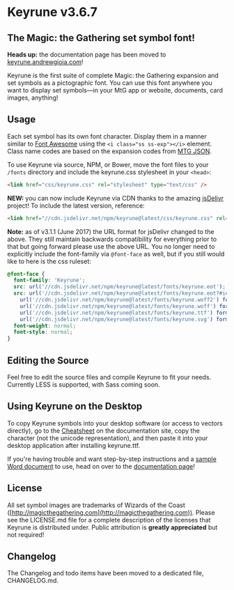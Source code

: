 # Keyrune v3.6.7

## The Magic: the Gathering set symbol font!

**Heads up:** the documentation page has been moved to [keyrune.andrewgioia.com](https://keyrune.andrewgioia.com)!

Keyrune is the first suite of complete Magic: the Gathering expansion and set symbols as a pictographic font. You can use this font anywhere you want to display set symbols&mdash;in your MtG app or website, documents, card images, anything!

## Usage

Each set symbol has its own font character. Display them in a manner similar to [Font Awesome](http://fontawesome.io) using the `<i class="ss ss-exp"></i>` element. Class name codes are based on the expansion codes from [MTG JSON](http://mtgjson.com).

To use Keyrune via source, NPM, or Bower, move the font files to your `/fonts` directory and include the keyrune.css stylesheet in your `<head>`:

```html
<link href="css/keyrune.css" rel="stylesheet" type="text/css" />
```

**NEW:** you can now include Keyrune via CDN thanks to the amazing [jsDelivr](http://jsdelivr.com) project! To include the latest version, reference:

```html
<link href="//cdn.jsdelivr.net/npm/keyrune@latest/css/keyrune.css" rel="stylesheet" type="text/css" />
```

**Note:** as of v3.1.1 (June 2017) the URL format for jsDelivr changed to the above. They still maintain backwards compatibility for everything prior to that but going forward please use the above URL. You no longer need to explicitly include the font-family via `@font-face` as well, but if you still would like to here is the css ruleset:

```css
@font-face {
  font-family: 'Keyrune';
  src: url('//cdn.jsdelivr.net/npm/keyrune@latest/fonts/keyrune.eot');
  src: url('//cdn.jsdelivr.net/npm/keyrune@latest/fonts/keyrune.eot?#iefix') format('embedded-opentype'),
    url('//cdn.jsdelivr.net/npm/keyrune@latest/fonts/keyrune.woff2') format('woff2'),
    url('//cdn.jsdelivr.net/npm/keyrune@latest/fonts/keyrune.woff') format('woff'),
    url('//cdn.jsdelivr.net/npm/keyrune@latest/fonts/keyrune.ttf') format('truetype'),
    url('//cdn.jsdelivr.net/npm/keyrune@latest/fonts/keyrune.svg') format('svg');
  font-weight: normal;
  font-style: normal;
}
```

## Editing the Source

Feel free to edit the source files and compile Keyrune to fit your needs. Currently LESS is supported, with Sass coming soon.

## Using Keyrune on the Desktop

To copy Keyrune symbols into your desktop software (or access to vectors directly), go to the [Cheatsheet](http://andrewgioia.github.io/Keyrune/cheatsheet.html) on the documentation site, copy the character (not the unicode representation), and then paste it into your desktop application after installing keyrune.ttf.

If you're having trouble and want step-by-step instructions and a [sample Word document](https://www.dropbox.com/s/gp45uuuejfy089n/Keyrune_desktop_example.docx?dl=1) to use, head on over to the [documentation page](https://andrewgioia.github.io/Keyrune)!

## License

All set symbol images are trademarks of Wizards of the Coast ([http://magicthegathering.com](http://magicthegathering.com)). Please see the LICENSE.md file for a complete description of the licenses that Keyrune is distributed under. Public attribution is **greatly appreciated** but not required!

## Changelog

The Changelog and todo items have been moved to a dedicated file, CHANGELOG.md.